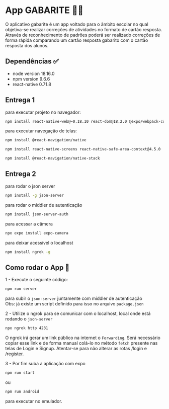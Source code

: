 # App GABARITE 👨‍🏫
O aplicativo gabarite é um app voltado para o âmbito escolar no qual objetiva-se realizar correções de atividades no formato de cartão resposta. Através de reconhecimento de padrões poderá ser realizado correções de forma rápida comparando um cartão resposta
gabarito com o cartão resposta dos alunos.

## Dependências ✅
- node version 18.16.0 
- npm version 9.6.6
- react-native 0.71.8

## Entrega 1
para executar projeto no navegador:
```sh
npm install react-native-web@~0.18.10 react-dom@18.2.0 @expo/webpack-config@^18.0.1
```

para executar navegação de telas:
```sh
npm install @react-navigation/native
```
```sh
npm install react-native-screens react-native-safe-area-context@4.5.0
```
```sh
npm install @react-navigation/native-stack
```
## Entrega 2
para rodar o json server
```sh
npm install -g json-server
```
para rodar o middler de autenticação
```sh
npm install json-server-auth
```
para acessar a câmera
```sh
npx expo install expo-camera
```
para deixar acessível o localhost
```sh
npm install ngrok -g
```
## Como rodar o App 🚀
1 - Execute o seguinte código:
```sh
npm run server
```
para subir o `json-server` juntamente com middler de autenticação  
Obs: já existe um script definido para isso no arquivo `package.json`  
  
2 - Utilize o ngrok para se comunicar com o localhost, local onde está rodando o `json-server`  
```sh
npx ngrok http 4231
```
O ngrok irá gerar um link público na internet o `Forwarding`. Será necessário copiar esse link e de forma manual colá-lo no método `fetch` presente nas telas de Login e Signup. Atentar-se para não alterar as rotas /login e /register.

3 - Por fim suba a aplicação com expo
```sh
npm run start
```
  
ou  
```sh
npm run android
```
para executar no emulador.

